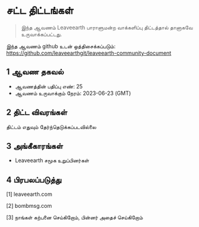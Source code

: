 # சட்ட திட்டங்கள்

>இந்த ஆவணம் Leaveearth பாராளுமன்ற வாக்களிப்பு திட்டத்தால் தானாகவே உருவாக்கப்பட்டது.

இந்த ஆவணம் github உடன் ஒத்திசைக்கப்படும்: https://github.com/leaveearthgit/leaveearth-community-document

## 1 ஆவண தகவல்

- ஆவணத்தின் பதிப்பு எண்: 25
- ஆவணம் உருவாக்கும் நேரம்: 2023-06-23 (GMT)

## 2 திட்ட விவரங்கள்

திட்டம் எதுவும் தேர்ந்தெடுக்கப்படவில்லை

## 3 அங்கீகாரங்கள்
* Leaveearth சமூக உறுப்பினர்கள்

## 4 பிரபலப்படுத்து
[1] leaveearth.com

[2] bombmsg.com

[3] நாங்கள் கற்பனை செய்கிறோம், பின்னர் அதைச் செய்கிறோம்